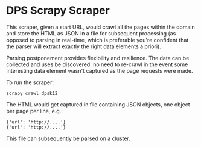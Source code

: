 DPS Scrapy Scraper
==================

This scraper, given a start URL, would crawl all the pages within the domain and store the HTML as JSON in a file for subsequent processing (as opposed to parsing in real-time, which is preferable you're confident that the parser will extract exactly the right data elements a priori).

Parsing postponement provides flexibility and resilience. The data can be collected and uses be discovered: no need to re-crawl in the event some interesting data element wasn't captured as the page requests were made.

To run the scraper:

    scrapy crawl dpsk12

The HTML would get captured in file containing JSON objects, one object per page per line, e.g.:

    {'url': 'http://....'}
    {'url': 'http://....'}

This file can subsequently be parsed on a cluster.
